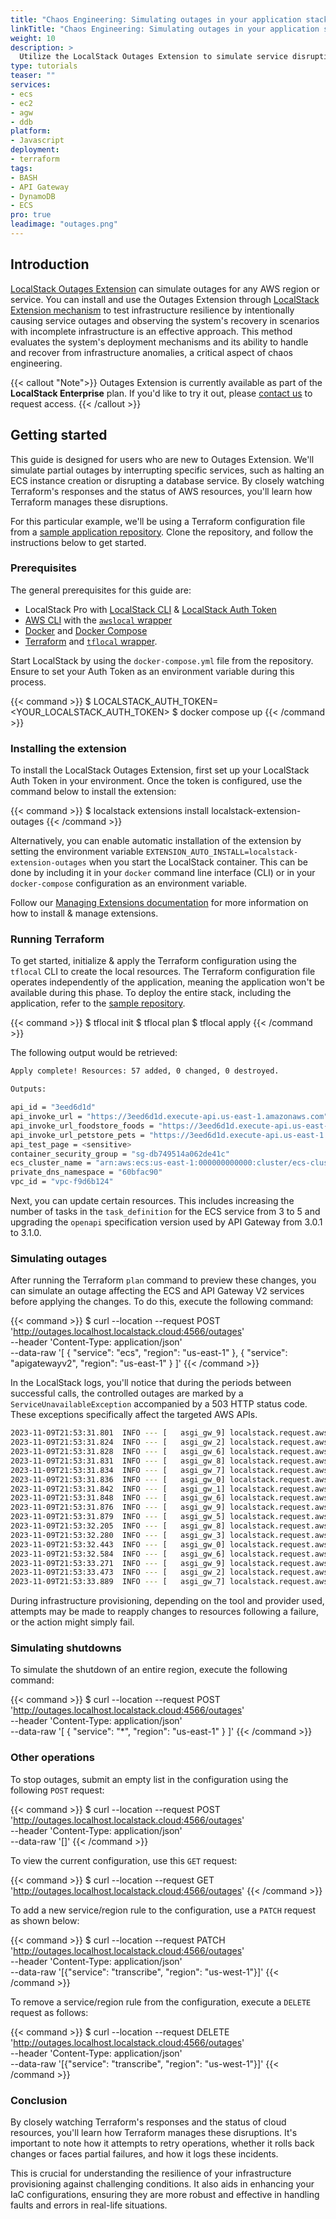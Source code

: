 ```yaml
---
title: "Chaos Engineering: Simulating outages in your application stack"
linkTitle: "Chaos Engineering: Simulating outages in your application stack"
weight: 10
description: >
  Utilize the LocalStack Outages Extension to simulate service disruptions and assess how well your infrastructure can deploy and recover from unexpected situations. This tool helps you test the resilience of your system by creating controlled outage scenarios, allowing you to identify and improve upon weaknesses.
type: tutorials
teaser: ""
services:
- ecs
- ec2
- agw
- ddb
platform:
- Javascript
deployment:
- terraform
tags:
- BASH
- API Gateway
- DynamoDB
- ECS
pro: true
leadimage: "outages.png"
---
```


## Introduction

[LocalStack Outages Extension](https://pypi.org/project/localstack-extension-outages/) can simulate outages for any AWS region or service. You can install and use the Outages Extension through [LocalStack Extension mechanism](https://docs.localstack.cloud/user-guide/extensions/) to test infrastructure resilience by intentionally causing service outages and observing the system's recovery in scenarios with incomplete infrastructure is an effective approach. This method evaluates the system's deployment mechanisms and its ability to handle and recover from infrastructure anomalies, a critical aspect of chaos engineering.

{{< callout "Note">}}
Outages Extension is currently available as part of the **LocalStack Enterprise** plan. If you'd like to try it out, please [contact us](https://www.localstack.cloud/demo) to request access.
{{< /callout >}}

## Getting started

This guide is designed for users who are new to Outages Extension. We'll simulate partial outages by interrupting specific services, such as halting an ECS instance creation or disrupting a database service. By closely watching Terraform's responses and the status of AWS resources, you'll learn how Terraform manages these disruptions.

For this particular example, we'll be using a Terraform configuration file from a [sample application repository](https://github.com/localstack-samples/samples-chaos-engineering/tree/main/extension-outages). Clone the repository, and follow the instructions below to get started.

### Prerequisites

The general prerequisites for this guide are:

- LocalStack Pro with [LocalStack CLI](https://docs.localstack.cloud/getting-started/installation/#localstack-cli) & [LocalStack Auth Token](https://docs.localstack.cloud/getting-started/auth-token/)
- [AWS CLI](https://docs.localstack.cloud/user-guide/integrations/aws-cli/) with the [`awslocal` wrapper](https://docs.localstack.cloud/user-guide/integrations/aws-cli/#localstack-aws-cli-awslocal)
- [Docker](https://docs.docker.com/get-docker/) and [Docker Compose](https://docs.docker.com/compose/install/)
- [Terraform](https://www.terraform.io/downloads.html) and [`tflocal` wrapper](https://docs.localstack.cloud/user-guide/integrations/terraform/#tflocal-wrapper-script).

Start LocalStack by using the `docker-compose.yml` file from the repository. Ensure to set your Auth Token as an environment variable during this process.

{{< command >}}
$ LOCALSTACK_AUTH_TOKEN=<YOUR_LOCALSTACK_AUTH_TOKEN>
$ docker compose up
{{< /command >}}

### Installing the extension

To install the LocalStack Outages Extension, first set up your LocalStack Auth Token in your environment. Once the token is configured, use the command below to install the extension:

{{< command >}}
$ localstack extensions install localstack-extension-outages
{{< /command >}}

Alternatively, you can enable automatic installation of the extension by setting the environment variable `EXTENSION_AUTO_INSTALL=localstack-extension-outages` when you start the LocalStack container. This can be done by including it in your `docker` command line interface (CLI) or in your `docker-compose` configuration as an environment variable.

Follow our [Managing Extensions documentation](https://docs.localstack.cloud/user-guide/extensions/managing-extensions/) for more information on how to install & manage extensions.

### Running Terraform

To get started, initialize & apply the Terraform configuration using the `tflocal` CLI to create the local resources. The Terraform configuration file operates independently of the application, meaning the application won't be available during this phase. To deploy the entire stack, including the application, refer to the [sample repository](https://github.com/localstack-samples/sample-terraform-ecs-apigateway).

{{< command >}}
$ tflocal init
$ tflocal plan
$ tflocal apply
{{< /command >}}

The following output would be retrieved:

```bash
Apply complete! Resources: 57 added, 0 changed, 0 destroyed.

Outputs:

api_id = "3eed6d1d"
api_invoke_url = "https://3eed6d1d.execute-api.us-east-1.amazonaws.com"
api_invoke_url_foodstore_foods = "https://3eed6d1d.execute-api.us-east-1.amazonaws.com/foodstore/foods/{foodId}"
api_invoke_url_petstore_pets = "https://3eed6d1d.execute-api.us-east-1.amazonaws.com/petstore/domestic/pets/{petId}"
api_test_page = <sensitive>
container_security_group = "sg-db749514a062de41c"
ecs_cluster_name = "arn:aws:ecs:us-east-1:000000000000:cluster/ecs-cluster"
private_dns_namespace = "60bfac90"
vpc_id = "vpc-f9d6b124"
```

Next, you can update certain resources. This includes increasing the number of tasks in the `task_definition` for the ECS service from 3 to 5 and upgrading the `openapi` specification version used by API Gateway from 3.0.1 to 3.1.0.

### Simulating outages

After running the Terraform `plan` command to preview these changes, you can simulate an outage affecting the ECS and API Gateway V2 services before applying the changes. To do this, execute the following command:

{{< command >}}
$ curl --location --request POST 'http://outages.localhost.localstack.cloud:4566/outages' \
--header 'Content-Type: application/json' \
--data-raw '[
    {
        "service": "ecs",
        "region": "us-east-1"
    },
    {
        "service": "apigatewayv2",
        "region": "us-east-1"
    }
]'
{{< /command >}}

In the LocalStack logs, you'll notice that during the periods between successful calls, the controlled outages are marked by a `ServiceUnavailableException` accompanied by a 503 HTTP status code. These exceptions specifically affect the targeted AWS APIs.

```bash
2023-11-09T21:53:31.801  INFO --- [   asgi_gw_9] localstack.request.aws     : AWS ec2.GetTransitGatewayRouteTableAssociations => 200
2023-11-09T21:53:31.824  INFO --- [   asgi_gw_2] localstack.request.aws     : AWS apigatewayv2.GetVpcLink => 503 (ServiceUnavailableException)
2023-11-09T21:53:31.828  INFO --- [   asgi_gw_6] localstack.request.aws     : AWS servicediscovery.ListTagsForResource => 200
2023-11-09T21:53:31.831  INFO --- [   asgi_gw_8] localstack.request.aws     : AWS ec2.DescribeRouteTables => 200
2023-11-09T21:53:31.834  INFO --- [   asgi_gw_7] localstack.request.aws     : AWS servicediscovery.ListTagsForResource => 200
2023-11-09T21:53:31.836  INFO --- [   asgi_gw_0] localstack.request.aws     : AWS ec2.DescribePrefixLists => 200
2023-11-09T21:53:31.842  INFO --- [   asgi_gw_1] localstack.request.aws     : AWS ec2.DescribeSecurityGroups => 200
2023-11-09T21:53:31.848  INFO --- [   asgi_gw_6] localstack.request.aws     : AWS ec2.GetTransitGatewayRouteTablePropagations => 200
2023-11-09T21:53:31.876  INFO --- [   asgi_gw_9] localstack.request.aws     : AWS ec2.DescribeRouteTables => 200
2023-11-09T21:53:31.879  INFO --- [   asgi_gw_5] localstack.request.aws     : AWS ec2.DescribeRouteTables => 200
2023-11-09T21:53:32.205  INFO --- [   asgi_gw_8] localstack.request.aws     : AWS ecs.DescribeClusters => 503 (ServiceUnavailableException)
2023-11-09T21:53:32.280  INFO --- [   asgi_gw_3] localstack.request.aws     : AWS ecs.DescribeTaskDefinition => 503 (ServiceUnavailableException)
2023-11-09T21:53:32.443  INFO --- [   asgi_gw_0] localstack.request.aws     : AWS ecs.DescribeTaskDefinition => 503 (ServiceUnavailableException)
2023-11-09T21:53:32.584  INFO --- [   asgi_gw_6] localstack.request.aws     : AWS apigatewayv2.GetVpcLink => 503 (ServiceUnavailableException)
2023-11-09T21:53:33.271  INFO --- [   asgi_gw_9] localstack.request.aws     : AWS ecs.DescribeClusters => 503 (ServiceUnavailableException)
2023-11-09T21:53:33.473  INFO --- [   asgi_gw_2] localstack.request.aws     : AWS ecs.DescribeTaskDefinition => 503 (ServiceUnavailableException)
2023-11-09T21:53:33.889  INFO --- [   asgi_gw_7] localstack.request.aws     : AWS ecs.DescribeTaskDefinition => 503 (ServiceUnavailableException)
```

During infrastructure provisioning, depending on the tool and provider used, attempts may be made to reapply changes to resources following a failure, or the action might simply fail.

### Simulating shutdowns

To simulate the shutdown of an entire region, execute the following command:

{{< command >}}
$ curl --location --request POST 'http://outages.localhost.localstack.cloud:4566/outages' \
--header 'Content-Type: application/json' \
--data-raw '[
    {
        "service": "*",
        "region": "us-east-1"
    }
]'
{{< /command >}}

### Other operations

To stop outages, submit an empty list in the configuration using the following `POST` request:

{{< command >}}
$ curl --location --request POST 'http://outages.localhost.localstack.cloud:4566/outages' \
--header 'Content-Type: application/json' \
--data-raw '[]'
{{< /command >}}

To view the current configuration, use this `GET` request:

{{< command >}}
$ curl --location --request GET 'http://outages.localhost.localstack.cloud:4566/outages'
{{< /command >}}

To add a new service/region rule to the configuration, use a `PATCH` request as shown below:

{{< command >}}
$ curl --location --request PATCH 'http://outages.localhost.localstack.cloud:4566/outages' \
--header 'Content-Type: application/json' \
--data-raw '[{"service": "transcribe", "region": "us-west-1"}]'
{{< /command >}}

To remove a service/region rule from the configuration, execute a `DELETE` request as follows:

{{< command >}}
$ curl --location --request DELETE 'http://outages.localhost.localstack.cloud:4566/outages' \
--header 'Content-Type: application/json' \
--data-raw '[{"service": "transcribe", "region": "us-west-1"}]'
{{< /command >}}

### Conclusion

By closely watching Terraform's responses and the status of cloud resources, you'll learn how Terraform manages these disruptions. It's important to note how it attempts to retry operations, whether it rolls back changes or faces partial failures, and how it logs these incidents.

This is crucial for understanding the resilience of your infrastructure provisioning against challenging conditions. It also aids in enhancing your IaC configurations, ensuring they are more robust and effective in handling faults and errors in real-life situations.
